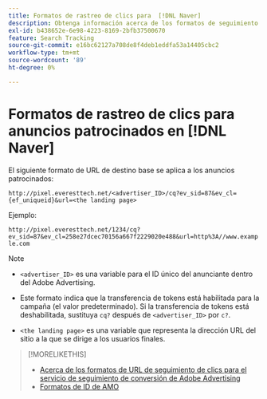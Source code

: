 ```yaml
---
title: Formatos de rastreo de clics para  [!DNL Naver]
description: Obtenga información acerca de los formatos de seguimiento de clics para  [!DNL Naver] cuentas.
exl-id: b438652e-6e98-4223-8169-2bfb37500670
feature: Search Tracking
source-git-commit: e16bc62127a708de8f4deb1eddfa53a14405cbc2
workflow-type: tm+mt
source-wordcount: '89'
ht-degree: 0%

---
```


# Formatos de rastreo de clics para anuncios patrocinados en [!DNL Naver]

El siguiente formato de URL de destino base se aplica a los anuncios patrocinados:

`http://pixel.everesttech.net/<advertiser_ID>/cq?ev_sid=87&ev_cl={ef_uniqueid}&url=<the landing page>`

Ejemplo:

`http://pixel.everesttech.net/1234/cq?ev_sid=87&ev_cl=258e27dcec70156a667f2229020e488&url=http%3A//www.example.com`

>[!NOTE]
>
>* `<advertiser_ID>` es una variable para el ID único del anunciante dentro del Adobe Advertising.
>
>* Este formato indica que la transferencia de tokens está habilitada para la campaña (el valor predeterminado). Si la transferencia de tokens está deshabilitada, sustituya `cq?` después de `<advertiser_ID>` por `c?`.
>
>* `<the landing page>` es una variable que representa la dirección URL del sitio a la que se dirige a los usuarios finales.

>[!MORELIKETHIS]
>
>* [Acerca de los formatos de URL de seguimiento de clics para el servicio de seguimiento de conversión de Adobe Advertising](formats-click-tracking-about.md)
>* [Formatos de ID de AMO](/help/integrations/analytics/ids.md#amo-id-formats)
